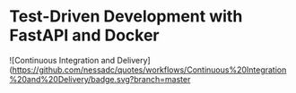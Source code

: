# Test-Driven Development with FastAPI and Docker

![Continuous Integration and Delivery](https://github.com/nessadc/quotes/workflows/Continuous%20Integration%20and%20Delivery/badge.svg?branch=master